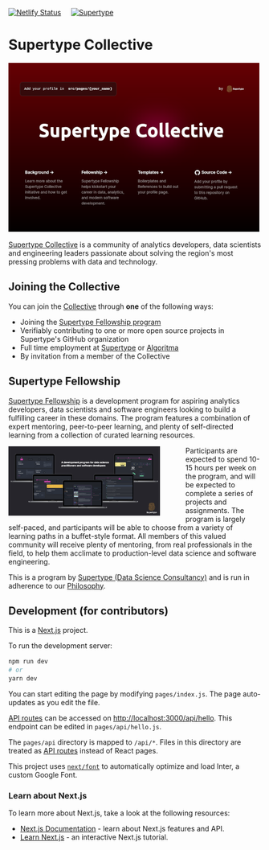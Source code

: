 [![Netlify Status](https://api.netlify.com/api/v1/badges/23b8f4ad-c3b9-4fe5-9412-f1679f68b6b2/deploy-status)](https://app.netlify.com/sites/thecollective/deploys) &nbsp; &nbsp; [![Supertype](https://img.shields.io/badge/supertype.ai-incubate-b1976b)](https://supertype.ai)

# Supertype Collective 
![Supertype Collective](./assets/header.png)

[Supertype Collective](https://collective.supertype.ai) is a community of analytics developers, data scientists and engineering leaders passionate about solving the region's most pressing problems with data and technology. 

## Joining the Collective
You can join the [Collective](https://collective.supertype.ai) through **one** of the following ways:
- Joining the [Supertype Fellowship program](https://fellowship.supertype.ai)
- Verifiably contributing to one or more open source projects in Supertype's GitHub organization
- Full time employment at [Supertype](https://supertype.ai) or [Algoritma](https://algorit.ma)
- By invitation from a member of the Collective

## Supertype Fellowship
[Supertype Fellowship](https://fellowship.supertype.ai) is a development program for aspiring analytics developers, data scientists and software engineers looking to build a fulfilling career in these domains. The program features a combination of expert mentoring, peer-to-peer learning, and plenty of self-directed learning from a collection of curated learning resources.

<img src="https://github.com/onlyphantom/generations-frontend/raw/main/assets/supertype_fellowship_process.png" width="60%" align="left" style="margin-right:10%" />

Participants are expected to spend 10-15 hours per week on the program, and will be expected to complete a series of projects and assignments. The program is largely self-paced, and participants will be able to choose from a variety of learning paths in a buffet-style format. All members of this valued community will receive plenty of mentoring, from real professionals in the field, to help them acclimate to production-level data science and software engineering.

This is a program by [Supertype (Data Science Consultancy)](https://supertype.ai) and is run in adherence to our [Philosophy](https://supertype.ai/about-us/).


## Development (for contributors)
This is a [Next.js](https://nextjs.org/) project.

To run the development server:

```bash
npm run dev
# or
yarn dev
```

You can start editing the page by modifying `pages/index.js`. The page auto-updates as you edit the file.

[API routes](https://nextjs.org/docs/api-routes/introduction) can be accessed on [http://localhost:3000/api/hello](http://localhost:3000/api/hello). This endpoint can be edited in `pages/api/hello.js`.

The `pages/api` directory is mapped to `/api/*`. Files in this directory are treated as [API routes](https://nextjs.org/docs/api-routes/introduction) instead of React pages.

This project uses [`next/font`](https://nextjs.org/docs/basic-features/font-optimization) to automatically optimize and load Inter, a custom Google Font.

### Learn about Next.js

To learn more about Next.js, take a look at the following resources:

- [Next.js Documentation](https://nextjs.org/docs) - learn about Next.js features and API.
- [Learn Next.js](https://nextjs.org/learn) - an interactive Next.js tutorial.
